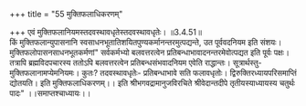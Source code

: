 +++
title = "55 मुक्तिफलाधिकरणम्"

+++
एवं मुक्तिफलानियमस्तदवस्थावधृतेस्तदवस्थावधृतेः। ॥3.4.51॥  
किं मुक्तिफलान्युपासनानि स्वसाधनभूतातिशयितपुण्यकर्मानन्तरमुत्पद्यन्ते, उत पूर्ववदनियम इति संशयः। मुक्तिफलोपासनसाधनभूतकर्मणां" सर्वकर्मभ्यो बलवत्तरत्वेन प्रतिबन्धाभावादनन्तरमेवोत्पद्यत इति पूर्वः पक्षः। तत्रापि ब्रह्मविदपचारस्य ततोऽपि बलवत्तरत्वेन प्रतिबन्धसंभवादनियम एवेति राद्धान्तः। सूत्रार्थस्तु- मुक्तिफलानामप्येमनियमः। कुतः? तदवस्थावधृतेः- प्रतिबन्धाभावे सति फलावधृतोः। द्विरुक्तिरध्यायपरिसमाप्तिं द्योतयति। इति मुक्तिफलाधिकरणम्।। इति श्रीभगवद्रामानुजविरचिते श्रीवेदान्तदीपे तृतीयस्याध्यायस्य चतुर्थः पादः" ।।समाप्तश्चाध्यायः।।